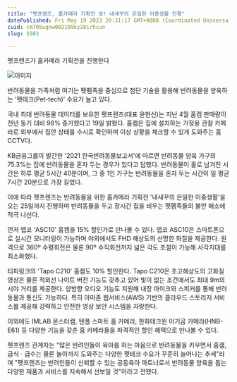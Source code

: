 ```yaml
---
title: "펫프렌즈, 홈카메라 기획전 쉿! 내새꾸의 은밀한 이중생활 진행"
datePublished: Fri May 19 2023 20:31:17 GMT+0000 (Coordinated Universal Time)
cuid: cm705ugnw002109kz28irhcun
slug: 5503

---
```



펫프렌즈가 홈카메라 기획전을 진행한다

![이미지](https://cdn.hashnode.com/res/hashnode/image/upload/v1739258904009/2efc94c6-fe5e-435a-b7bb-001d837172dc.png)

반려동물을 가족처럼 여기는 펫펨족을 중심으로 첨단 기술을 활용해 반려동물을 양육하는 '펫테크(Pet-tech)' 수요가 늘고 있다.

국내 최대 반려동물 데이터를 보유한 펫프렌즈(대표 윤현신)는 지난 4월 홈캠 판매량이 전년 동기 대비 98% 증가했다고 19일 밝혔다. 홈캠은 집에 설치하는 가정용 관찰 카메라로 외부에서 집안 상태를 수시로 확인하며 이상 상황을 체크할 수 있게 도와주는 홈 CCTV다.

KB금융그룹이 발간한 '2021 한국반려동물보고서'에 따르면 반려동물 양육 가구의 75.3%는 집에 반려동물을 혼자 두는 경우가 있다고 답했다. 반려동물이 홀로 남겨진 시간은 하루 평균 5시간 40분이며, 그 중 1인 가구는 반려동물을 혼자 두는 시간이 일 평균 7시간 20분으로 가장 길었다.

이에 따라 펫프렌즈는 반려동물을 위한 홈카메라 기획전 '내새꾸의 은밀한 이중생활'을 오는 25일까지 진행하며 반려동물을 두고 장시간 집을 비우는 펫팸족들의 불안 해소에 적극 나선다.

먼저 앱코 'ASC10' 홈캠을 15% 할인가로 만나볼 수 있다. 앱코 ASC10은 스마트폰으로 실시간 모니터링이 가능하며 야외에서도 FHD 해상도의 선명한 화질을 제공한다. 원격으로 360º 수평회전은 물론 90º 수직회전까지 넓은 각도 조절이 가능해 사각지대를 최소화했다.

티피링크의 'Tapo C210' 홈캠도 10% 할인한다. Tapo C210은 초고해상도의 고화질 영상은 물론 적외선 나이트 버전 기능도 갖추고 있어 빛이 없는 조건에서도 최대 9m의 시야 거리를 제공한다. 양방향 오디오 기능도 지원해 내장 마이크와 스피커를 통해 반려동물과 통신도 가능하다. 특히 아마존 웹서비스(AWS) 기반의 클라우드 스토리지 서비스를 제공해 강력하고 안전한 영상 보안 시스템을 자랑한다.

이외에도 IMLAB 몬스터캠, 텐플 스마트 홈 카메라, 한화테크윈 아기곰 카메라(HNB-E61) 등 다양한 기능을 갖춘 홈 카메라들을 파격적인 할인 혜택으로 만나볼 수 있다.

펫프렌즈 관계자는 "많은 반려인들이 육아를 하는 마음으로 반려동물을 키우면서 홈캠, 급식ㆍ급수는 물론 놀이까지 도와주는 다양한 펫테크 수요가 꾸준히 늘어나는 추세"라며 "펫프렌즈는 반려인들이 신뢰할 수 있는 공동육아 파트너로서 반려동물 양육을 돕는 다양한 제품과 서비스를 지속해서 선보일 것"이라고 전했다.